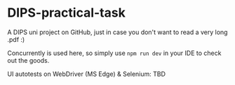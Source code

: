 # DIPS-practical-task
A DIPS uni project on GitHub, just in case you don't want to read a very long .pdf :)

Concurrently is used here, so simply use ```npm run dev``` in your IDE to check out the goods.

UI autotests on WebDriver (MS Edge) & Selenium: TBD
